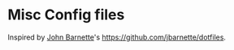 # Misc Config files

Inspired by [John Barnette](https://github.com/jbarnette)'s https://github.com/jbarnette/dotfiles.
